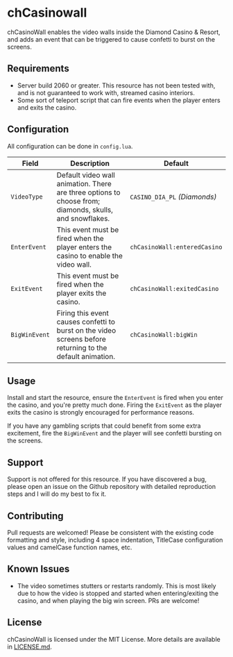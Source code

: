 # chCasinowall
chCasinoWall enables the video walls inside the Diamond Casino & Resort, and adds an event that can be triggered to cause confetti to burst on the screens.

## Requirements

* Server build 2060 or greater. This resource has not been tested with, and is not guaranteed to work with, streamed casino interiors.
* Some sort of teleport script that can fire events when the player enters and exits the casino.

## Configuration

All configuration can be done in `config.lua`.

|Field|Description|Default|
|--|--|--|
|`VideoType`|Default video wall animation. There are three options to choose from; diamonds, skulls, and snowflakes.|`CASINO_DIA_PL` _(Diamonds)_|
|`EnterEvent`|This event must be fired when the player enters the casino to enable the video wall.|`chCasinoWall:enteredCasino`|
|`ExitEvent`|This event must be fired when the player exits the casino.|`chCasinoWall:exitedCasino`|
|`BigWinEvent`|Firing this event causes confetti to burst on the video screens before returning to the default animation.|`chCasinoWall:bigWin`|

## Usage

Install and start the resource, ensure the `EnterEvent` is fired when you enter the casino, and you're pretty much done. Firing the `ExitEvent` as the player exits the casino is strongly encouraged for performance reasons.

If you have any gambling scripts that could benefit from some extra excitement, fire the `BigWinEvent` and the player will see confetti bursting on the screens.

## Support

Support is not offered for this resource. If you have discovered a bug, please open an issue on the Github repository with detailed reproduction steps and I will do my best to fix it.

## Contributing

Pull requests are welcomed! Please be consistent with the existing code formatting and style, including 4 space indentation, TitleCase configuration values and camelCase function names, etc.

## Known Issues

- The video sometimes stutters or restarts randomly. This is most likely due to how the video is stopped and started when entering/exiting the casino, and when playing the big win screen. PRs are welcome!

## License

chCasinoWall is licensed under the MIT License. More details are available in [LICENSE.md](LICENSE.md).